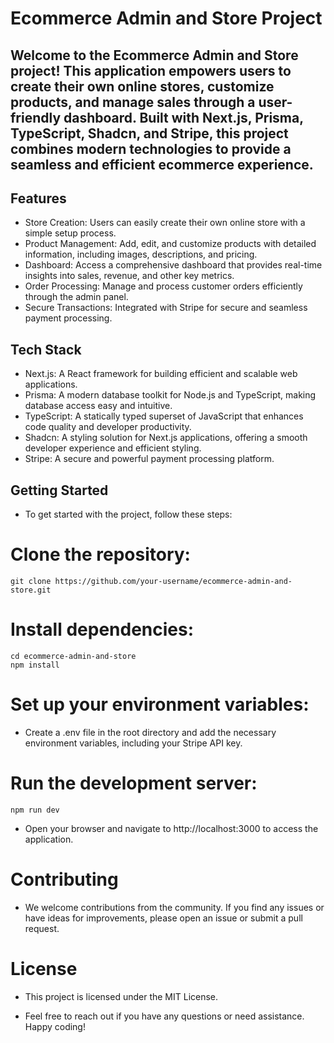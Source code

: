 # Ecommerce Admin and Store Project

## Welcome to the Ecommerce Admin and Store project! This application empowers users to create their own online stores, customize products, and manage sales through a user-friendly dashboard. Built with Next.js, Prisma, TypeScript, Shadcn, and Stripe, this project combines modern technologies to provide a seamless and efficient ecommerce experience.

## Features

- Store Creation: Users can easily create their own online store with a simple setup process.
- Product Management: Add, edit, and customize products with detailed information, including images, descriptions, and pricing.
- Dashboard: Access a comprehensive dashboard that provides real-time insights into sales, revenue, and other key metrics.
- Order Processing: Manage and process customer orders efficiently through the admin panel.
- Secure Transactions: Integrated with Stripe for secure and seamless payment processing.

## Tech Stack
- Next.js: A React framework for building efficient and scalable web applications.
- Prisma: A modern database toolkit for Node.js and TypeScript, making database access easy and intuitive.
- TypeScript: A statically typed superset of JavaScript that enhances code quality and developer productivity.
- Shadcn: A styling solution for Next.js applications, offering a smooth developer experience and efficient styling.
- Stripe: A secure and powerful payment processing platform.
  
## Getting Started
- To get started with the project, follow these steps:

# Clone the repository:
    git clone https://github.com/your-username/ecommerce-admin-and-store.git
    
# Install dependencies:

    cd ecommerce-admin-and-store
    npm install
    
# Set up your environment variables:
- Create a .env file in the root directory and add the necessary environment variables, including your Stripe API key.

# Run the development server:

    npm run dev
    
- Open your browser and navigate to http://localhost:3000 to access the application.

# Contributing
- We welcome contributions from the community. If you find any issues or have ideas for improvements, please open an issue or submit a pull request.

# License
- This project is licensed under the MIT License.

- Feel free to reach out if you have any questions or need assistance. Happy coding!
